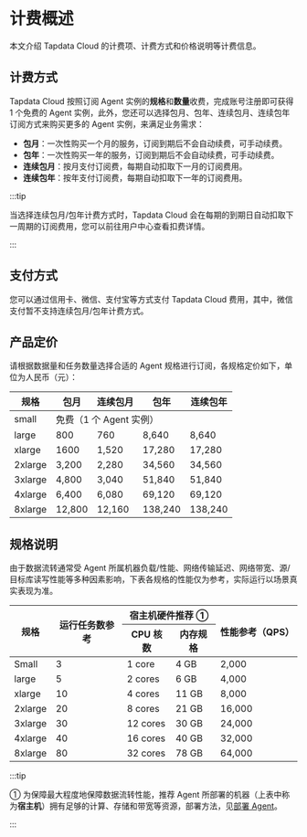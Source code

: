 # 计费概述

本文介绍 Tapdata Cloud 的计费项、计费方式和价格说明等计费信息。

## 计费方式

Tapdata Cloud 按照订阅 Agent 实例的**规格**和**数量**收费，完成账号注册即可获得 1 个免费的 Agent 实例，此外，您还可以选择包月、包年、连续包月、连续包年订阅方式来购买更多的 Agent 实例，来满足业务需求：

- **包月**：一次性购买一个月的服务，订阅到期后不会自动续费，可手动续费。
- **包年**：一次性购买一年的服务，订阅到期后不会自动续费，可手动续费。
- **连续包月**：按月支付订阅费，每期自动扣取下一月的订阅费用。
- **连续包年**：按年支付订阅费，每期自动扣取下一年的订阅费用。

:::tip

当选择连续包月/包年计费方式时，Tapdata Cloud 会在每期的到期日自动扣取下一周期的订阅费用，您可以前往用户中心查看扣费详情。

:::

## 支付方式

您可以通过信用卡、微信、支付宝等方式支付 Tapdata Cloud 费用，其中，微信支付暂不支持连续包月/包年计费方式。

## 产品定价

请根据数据量和任务数量选择合适的 Agent 规格进行订阅，各规格定价如下，单位为人民币（元）：

<table>
<thead>
  <tr>
    <th>规格</th>
    <th>包月</th>
    <th>连续包月 </th>
    <th>包年 </th>
    <th>连续包年 </th>
  </tr>
</thead>
<tbody>
  <tr>
    <td>small</td>
    <td colspan="4">免费（1 个 Agent 实例）</td>
  </tr>
  <tr>
    <td>large </td>
    <td>800 </td>
    <td>760 </td>
    <td>8,640 </td>
    <td>8,640 </td>
  </tr>
  <tr>
    <td>xlarge </td>
    <td>1600 </td>
    <td>1,520 </td>
    <td>17,280 </td>
    <td>17,280 </td>
  </tr>
  <tr>
    <td>2xlarge </td>
    <td>3,200 </td>
    <td>2,280 </td>
    <td>34,560 </td>
    <td>34,560 </td>
  </tr>
  <tr>
    <td>3xlarge </td>
    <td>4,800 </td>
    <td>3,040 </td>
    <td>51,840 </td>
    <td>51,840 </td>
  </tr>
  <tr>
    <td>4xlarge </td>
    <td>6,400 </td>
    <td>6,080 </td>
    <td>69,120 </td>
    <td>69,120 </td>
  </tr>
  <tr>
    <td>8xlarge </td>
    <td>12,800 </td>
    <td>12,160</td>
    <td>138,240 </td>
    <td>138,240 </td>
  </tr>
</tbody>
</table>



## 规格说明

由于数据流转通常受 Agent 所属机器负载/性能、网络传输延迟、网络带宽、源/目标库读写性能等多种因素影响，下表各规格的性能仅为参考，实际运行以场景真实表现为准。

<table>
<thead>
  <tr>
    <th rowspan="2">规格</th>
    <th rowspan="2">运行任务数参考</th>
    <th colspan="2">宿主机硬件推荐 ①</th>
    <th rowspan="2">性能参考（QPS）</th>
  </tr>
  <tr>
    <th>CPU 核数</th>
    <th>内存规格</th>
  </tr>
</thead>
<tbody>
  <tr>
    <td>Small</td>
    <td>3</td>
    <td>1 core</td>
    <td>4 GB</td>
    <td>2,000</td>
  </tr>
  <tr>
    <td>large</td>
    <td>5</td>
    <td>2 cores</td>
    <td>6 GB</td>
    <td>4,000</td>
  </tr>
  <tr>
    <td>xlarge</td>
    <td>10</td>
    <td>4 cores</td>
    <td>11 GB</td>
    <td>8,000</td>
  </tr>
  <tr>
    <td>2xlarge</td>
    <td>20</td>
    <td>8 cores</td>
    <td>21 GB</td>
    <td>16,000</td>
  </tr>
  <tr>
    <td>3xlarge</td>
    <td>30</td>
    <td>12 cores</td>
    <td>30 GB</td>
    <td>24,000</td>
  </tr>
  <tr>
    <td>4xlarge</td>
    <td>40</td>
    <td>16 cores</td>
    <td>40 GB</td>
    <td>32,000</td>
  </tr>
  <tr>
    <td>8xlarge</td>
    <td>80</td>
    <td>32 cores</td>
    <td>78 GB</td>
    <td>64,000</td>
  </tr>
</tbody>
</table>



:::tip

① 为保障最大程度地保障数据流转性能，推荐 Agent 所部署的机器（上表中称为**宿主机**）拥有足够的计算、存储和带宽等资源，部署方法，见[部署 Agent](../quick-start/install-agent/README.md)。

:::

